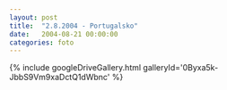 ```yaml
---
layout: post
title:  "2.8.2004 - Portugalsko"
date:   2004-08-21 00:00:00
categories: foto
---
```


{% include googleDriveGallery.html galleryId='0Byxa5k-JbbS9Vm9xaDctQ1dWbnc' %}